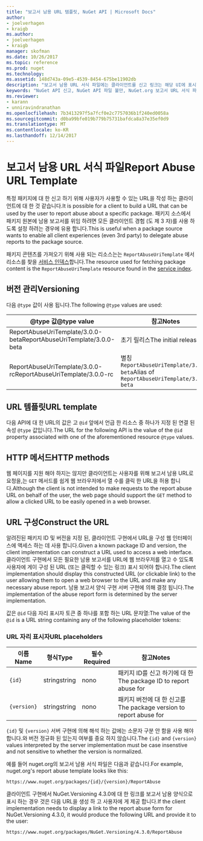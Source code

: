 ```yaml
---
title: "보고서 남용 URL 템플릿, NuGet API | Microsoft Docs"
author:
- joelverhagen
- kraigb
ms.author:
- joelverhagen
- kraigb
manager: skofman
ms.date: 10/26/2017
ms.topic: reference
ms.prod: nuget
ms.technology: 
ms.assetid: 148d743a-09e5-4539-8454-675be11902db
description: "보고서 남용 URL 서식 파일에는 클라이언트를 신고 링크는 해당 UI에 표시할 수 있습니다."
keywords: "NuGet API 신고, NuGet API 파일 불만, NuGet.org 보고서 URL 서식 파일"
ms.reviewer:
- karann
- unniravindranathan
ms.openlocfilehash: 7b3413297f5a7fcf0e2c7757036b1f240ed0058a
ms.sourcegitcommit: d0ba99bfe019b779b75731bafdca8a37e35ef0d9
ms.translationtype: MT
ms.contentlocale: ko-KR
ms.lasthandoff: 12/14/2017
---
```

# <a name="report-abuse-url-template"></a><span data-ttu-id="2f433-104">보고서 남용 URL 서식 파일</span><span class="sxs-lookup"><span data-stu-id="2f433-104">Report Abuse URL Template</span></span>

<span data-ttu-id="2f433-105">특정 패키지에 대 한 신고 하기 위해 사용자가 사용할 수 있는 URL을 작성 하는 클라이언트에 대 한 것 같습니다.</span><span class="sxs-lookup"><span data-stu-id="2f433-105">It is possible for a client to build a URL that can be used by the user to report abuse about a specific package.</span></span> <span data-ttu-id="2f433-106">패키지 소스에서 패키지 원본에 남용 보고서를 위임 하려면 모든 클라이언트 경험 (도 제 3 자)를 사용 하도록 설정 하려는 경우에 유용 합니다.</span><span class="sxs-lookup"><span data-stu-id="2f433-106">This is useful when a package source wants to enable all client experiences (even 3rd party) to delegate abuse reports to the package source.</span></span>

<span data-ttu-id="2f433-107">패키지 콘텐츠를 가져오기 위해 사용 되는 리소스는는 `ReportAbuseUriTemplate` 에서 리소스를 찾을 [서비스 인덱스](service-index.md)합니다.</span><span class="sxs-lookup"><span data-stu-id="2f433-107">The resource used for fetching package content is the `ReportAbuseUriTemplate` resource found in the [service index](service-index.md).</span></span>

## <a name="versioning"></a><span data-ttu-id="2f433-108">버전 관리</span><span class="sxs-lookup"><span data-stu-id="2f433-108">Versioning</span></span>

<span data-ttu-id="2f433-109">다음 `@type` 값이 사용 됩니다.</span><span class="sxs-lookup"><span data-stu-id="2f433-109">The following `@type` values are used:</span></span>

<span data-ttu-id="2f433-110">@type 값</span><span class="sxs-lookup"><span data-stu-id="2f433-110">@type value</span></span>                       | <span data-ttu-id="2f433-111">참고</span><span class="sxs-lookup"><span data-stu-id="2f433-111">Notes</span></span>
--------------------------------- | -----
<span data-ttu-id="2f433-112">ReportAbuseUriTemplate/3.0.0-beta</span><span class="sxs-lookup"><span data-stu-id="2f433-112">ReportAbuseUriTemplate/3.0.0-beta</span></span> | <span data-ttu-id="2f433-113">초기 릴리스</span><span class="sxs-lookup"><span data-stu-id="2f433-113">The initial release</span></span>
<span data-ttu-id="2f433-114">ReportAbuseUriTemplate/3.0.0-rc</span><span class="sxs-lookup"><span data-stu-id="2f433-114">ReportAbuseUriTemplate/3.0.0-rc</span></span>   | <span data-ttu-id="2f433-115">별칭`ReportAbuseUriTemplate/3.0.0-beta`</span><span class="sxs-lookup"><span data-stu-id="2f433-115">Alias of `ReportAbuseUriTemplate/3.0.0-beta`</span></span>

## <a name="url-template"></a><span data-ttu-id="2f433-116">URL 템플릿</span><span class="sxs-lookup"><span data-stu-id="2f433-116">URL template</span></span>

<span data-ttu-id="2f433-117">다음 API에 대 한 URL의 값은 고 `@id` 앞에서 언급 한 리소스 중 하나가 지정 된 연결 된 속성 `@type` 값입니다.</span><span class="sxs-lookup"><span data-stu-id="2f433-117">The URL for the following API is the value of the `@id` property associated with one of the aforementioned resource `@type` values.</span></span>

## <a name="http-methods"></a><span data-ttu-id="2f433-118">HTTP 메서드</span><span class="sxs-lookup"><span data-stu-id="2f433-118">HTTP methods</span></span>

<span data-ttu-id="2f433-119">웹 페이지를 지원 해야 하지는 않지만 클라이언트는 사용자를 위해 보고서 남용 URL로 요청을,는 `GET` 메서드를 쉽게 웹 브라우저에서 열 수를 클릭 한 URL을 허용 합니다.</span><span class="sxs-lookup"><span data-stu-id="2f433-119">Although the client is not intended to make requests to the report abuse URL on behalf of the user, the web page should support the `GET` method to allow a clicked URL to be easily opened in a web browser.</span></span>

## <a name="construct-the-url"></a><span data-ttu-id="2f433-120">URL 구성</span><span class="sxs-lookup"><span data-stu-id="2f433-120">Construct the URL</span></span>

<span data-ttu-id="2f433-121">알려진된 패키지 ID 및 버전을 지정 된, 클라이언트 구현에서 URL을 구성 웹 인터페이스에 액세스 하는 데 사용 합니다.</span><span class="sxs-lookup"><span data-stu-id="2f433-121">Given a known package ID and version, the client implementation can construct a URL used to access a web interface.</span></span> <span data-ttu-id="2f433-122">클라이언트 구현에서 모든 필요한 남용 보고서를 URL에 웹 브라우저를 열고 수 있도록 사용자에 게이 구성 된 URL (또는 클릭할 수 있는 링크) 표시 되어야 합니다.</span><span class="sxs-lookup"><span data-stu-id="2f433-122">The client implementation should display this constructed URL (or clickable link) to the user allowing them to open a web browser to the URL and make any necessary abuse report.</span></span> <span data-ttu-id="2f433-123">남용 보고서 양식 구현 서버 구현에 의해 결정 됩니다.</span><span class="sxs-lookup"><span data-stu-id="2f433-123">The implementation of the abuse report form is determined by the server implementation.</span></span>

<span data-ttu-id="2f433-124">값은 `@id` 다음 자리 표시자 토큰 중 하나를 포함 하는 URL 문자열:</span><span class="sxs-lookup"><span data-stu-id="2f433-124">The value of the `@id` is a URL string containing any of the following placeholder tokens:</span></span>

### <a name="url-placeholders"></a><span data-ttu-id="2f433-125">URL 자리 표시자</span><span class="sxs-lookup"><span data-stu-id="2f433-125">URL placeholders</span></span>

<span data-ttu-id="2f433-126">이름</span><span class="sxs-lookup"><span data-stu-id="2f433-126">Name</span></span>        | <span data-ttu-id="2f433-127">형식</span><span class="sxs-lookup"><span data-stu-id="2f433-127">Type</span></span>    | <span data-ttu-id="2f433-128">필수</span><span class="sxs-lookup"><span data-stu-id="2f433-128">Required</span></span> | <span data-ttu-id="2f433-129">참고</span><span class="sxs-lookup"><span data-stu-id="2f433-129">Notes</span></span>
----------- | ------- | -------- | -----
`{id}`      | <span data-ttu-id="2f433-130">string</span><span class="sxs-lookup"><span data-stu-id="2f433-130">string</span></span>  | <span data-ttu-id="2f433-131">no</span><span class="sxs-lookup"><span data-stu-id="2f433-131">no</span></span>       | <span data-ttu-id="2f433-132">패키지 ID를 신고 하기에 대 한</span><span class="sxs-lookup"><span data-stu-id="2f433-132">The package ID to report abuse for</span></span>
`{version}` | <span data-ttu-id="2f433-133">string</span><span class="sxs-lookup"><span data-stu-id="2f433-133">string</span></span>  | <span data-ttu-id="2f433-134">no</span><span class="sxs-lookup"><span data-stu-id="2f433-134">no</span></span>       | <span data-ttu-id="2f433-135">패키지 버전에 대 한 신고를</span><span class="sxs-lookup"><span data-stu-id="2f433-135">The package version to report abuse for</span></span>

<span data-ttu-id="2f433-136">`{id}` 및 `{version}` 서버 구현에 의해 해석 하는 값에는 소문자 구분 안 함을 사용 해야 합니다.와 버전 정규화 된 있는지 여부를 중요 하지 않습니다.</span><span class="sxs-lookup"><span data-stu-id="2f433-136">The `{id}` and `{version}` values interpreted by the server implementation must be case insenstive and not sensitive to whether the version is normalized.</span></span>

<span data-ttu-id="2f433-137">예를 들어 nuget.org의 보고서 남용 서식 파일은 다음과 같습니다.</span><span class="sxs-lookup"><span data-stu-id="2f433-137">For example, nuget.org's report abuse template looks like this:</span></span>

```
https://www.nuget.org/packages/{id}/{version}/ReportAbuse
```

<span data-ttu-id="2f433-138">클라이언트 구현에서 NuGet.Versioning 4.3.0에 대 한 링크를 보고서 남용 양식으로 표시 하는 경우 것은 다음 URL을 생성 하 고 사용자에 게 제공 합니다.</span><span class="sxs-lookup"><span data-stu-id="2f433-138">If the client implementation needs to display a link to the report abuse form for NuGet.Versioning 4.3.0, it would produce the following URL and provide it to the user:</span></span>

```
https://www.nuget.org/packages/NuGet.Versioning/4.3.0/ReportAbuse
```